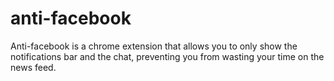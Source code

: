# anti-facebook
Anti-facebook is a chrome extension that allows you to only show the notifications bar and the chat, preventing you from wasting your time on the news feed.
